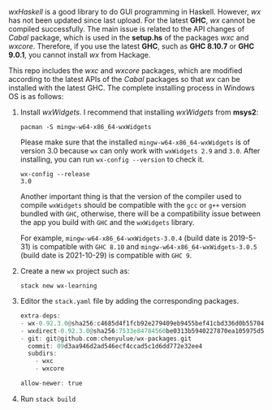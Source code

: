 *wxHaskell* is a good library to do GUI programming in Haskell. However, *wx* has not been updated since last upload. For the latest **GHC**, *wx* cannot be compiled successfully. The main issue is related to the API changes of *Cabal* package, which is used in the **setup.hs** of the packages *wxc* and *wxcore*. Therefore, if you use the latest **GHC**, such as **GHC 8.10.7** or **GHC 9.0.1**, you cannot install *wx* from Hackage.

This repo includes the *wxc* and *wxcore* packages, which are modified according to the latest APIs of the *Cabal* packages so that *wx* can be installed with the latest GHC. The complete installing process in Windows OS is as follows:

1. Install *wxWidgets*. I recommend that installing *wxWidgets* from **msys2**:

   ```shell
   pacman -S mingw-w64-x86_64-wxWidgets
   ```

   Please make sure that the installed `mingw-w64-x86_64-wxWidgets`  is of version 3.0 because `wx` can only work with `wxWidgets 2.9` and `3.0`. After installing, you can run `wx-config --version` to check it.

   ```shell
   wx-config --release
   3.0
   ```

   Another important thing is that the version of the compiler used to compile `wxWidgets` should be compatible with the `gcc` or `g++` version bundled with `GHC`, otherwise, there will be a compatibility issue between the app you build with `GHC` and the `wxWidgets` library.

   For example,  `mingw-w64-x86_64-wxWidgets-3.0.4` (build date is 2019-5-31) is compatible with `GHC 8.10` and `mingw-w64-x86_64-wxWidgets-3.0.5` (build date is 2021-10-29) is compatible with `GHC 9`.

2. Create a new `wx` project such as:

   ```shell
   stack new wx-learning
   ```

3. Editor the `stack.yaml` file by adding the corresponding packages.

   ```haskell
   extra-deps:
   - wx-0.92.3.0@sha256:c4685d4f1fcb92e279409eb9455bef41cbd336d0b557040a6966bcf4881124a1,1825
   - wxdirect-0.92.3.0@sha256:7533e84784560be0313b5940227870ea105975d581eab5b6ad5e8219d82dfaff,1740
   - git: git@github.com:chenyulue/wx-packages.git
     commit: 09d3aa946d2ad546ecf4ccad5c1d6dd772e32ee4
     subdirs:
       - wxc
       - wxcore
   
   allow-newer: true
   ```

3.  Run `stack build`